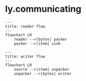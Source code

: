 # ly.communicating

```mermaid
---
title: reader flow
---
flowchart LR
	reader -->|bytes| packer
	packer -->|item| sink
```

```mermaid
---
title: writer flow
---
flowchart LR
	source -->|item| unpacker
	unpacker -->|bytes| writer
```
